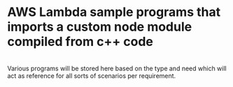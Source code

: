 # AWS Lambda sample programs that imports a custom node module compiled from c++ code
<br/>
Various programs will be stored here based on the type and need which will act as reference for all sorts of scenarios per requirement.
